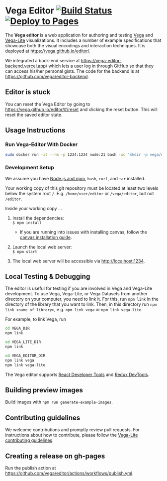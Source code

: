 # Vega Editor [![Build Status](https://github.com/vega/editor/workflows/Test/badge.svg)](https://github.com/vega/editor/actions) [![Deploy to Pages](https://github.com/vega/editor/actions/workflows/publish.yml/badge.svg)](https://github.com/vega/editor/actions/workflows/publish.yml)

The **Vega editor** is a web application for authoring and testing [Vega](https://github.com/vega/vega) and [Vega-Lite](https://vega.github.io/vega-lite) visualizations. It includes a number of example specifications that showcase both the visual encodings and interaction techniques. It is deployed at https://vega.github.io/editor/.

We integrated a back-end service at https://vega-editor-backend.vercel.app/ which lets a user log in through GitHub so that they can access his/her personal gists. The code for the backend is at https://github.com/vega/editor-backend.

## Editor is stuck

You can reset the Vega Editor by going to https://vega.github.io/editor/#/reset and clicking the reset button. This will reset the saved editor state.

## Usage Instructions

### Run Vega-Editor With Docker
```bash
sudo docker run -it --rm -p 1234:1234 node:21 bash -xc 'mkdir -p vega/editor && git clone --depth=1 https://github.com/vega/editor.git vega/editor && cd vega/editor && npm install && npm start'
```

### Development Setup
We assume you have [Node.js and npm](https://nodejs.org/), `bash`, `curl`, and `tar` installed.

Your working copy of this git repository must be located at least two levels below the system root `/`.
E.g. `/home/user/editor` or `/vega/editor`, but not `/editor`. 

Inside your working copy ...

1. Install the dependencies:  
   `$ npm install`
   * If you are running into issues with installing canvas, follow the [canvas installation guide](https://github.com/Automattic/node-canvas?tab=readme-ov-file#installation).

2. Launch the local web server:  
   `$ npm start`

3. The local web server will be accessible via [http://localhost:1234](http://localhost:1234).

## Local Testing & Debugging

The editor is useful for testing if you are involved in Vega and Vega-Lite development. To use Vega, Vega-Lite, or Vega Datasets from another directory on your computer, you need to link it. For this, run `npm link` in the directory of the library that you want to link. Then, in this directory run `npm link <name of library>`, e.g. `npm link vega` or `npm link vega-lite`.

For example, to link Vega, run

```bash
cd VEGA_DIR
npm link

cd VEGA_LITE_DIR
npm link

cd VEGA_EDITOR_DIR
npm link vega
npm link vega-lite
```

The Vega editor supports [React Developer Tools](https://github.com/facebook/react-devtools) and [Redux DevTools](https://github.com/zalmoxisus/redux-devtools-extension).

## Building preview images

Build images with `npm run generate-example-images`.

## Contributing guidelines

We welcome contributions and promptly review pull requests. For instructions about how to contribute, please follow the [Vega-Lite contributing guidelines](https://github.com/vega/vega-lite/blob/master/CONTRIBUTING.md).

## Creating a release on gh-pages

Run the publish action at https://github.com/vega/editor/actions/workflows/publish.yml.
